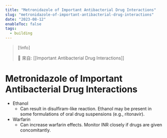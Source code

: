 ```yaml
---
title: "Metronidazole of Important Antibacterial Drug Interactions"
slug: "metronidazole-of-important-antibacterial-drug-interactions"
date: "2023-08-12"
enableToc: false
tags:
  - building
---
```


> [!info]
>
> 🌱 來自: [[Important Antibacterial Drug Interactions]]

# Metronidazole of Important Antibacterial Drug Interactions

- Ethanol
  - Can result in disulfiram-like reaction. Ethanol may be present in some formulations of oral drug suspensions (e.g., ritonavir).
- Warfarin
  - Can increase warfarin effects. Monitor INR closely if drugs are given concomitantly.
